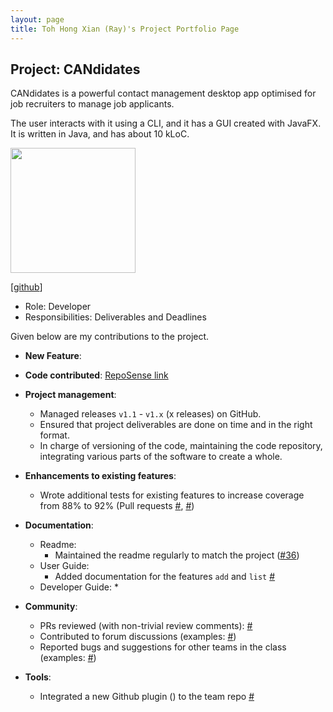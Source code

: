 ```yaml
---
layout: page
title: Toh Hong Xian (Ray)'s Project Portfolio Page
---
```


## Project: CANdidates

CANdidates is a powerful contact management desktop app optimised for job recruiters to manage job applicants.

The user interacts with it using a CLI, and it has a GUI created with JavaFX. It is written in Java, and has about 10 kLoC.

<img src="images/raythx98.png" width="200px">

[[github](https://github.com/raythx98)]
* Role: Developer
* Responsibilities: Deliverables and Deadlines

Given below are my contributions to the project.

* **New Feature**:

* **Code contributed**: [RepoSense link](https://nus-cs2103-ay2021s1.github.io/tp-dashboard/#search=raythx98&sort=groupTitle&sortWithin=title&since=2020-08-14&timeframe=commit&mergegroup=&groupSelect=groupByAuthors&breakdown=false&tabOpen=false)

* **Project management**:
  * Managed releases `v1.1` - `v1.x` (x releases) on GitHub.
  * Ensured that project deliverables are done on time and in the right format.
  * In charge of versioning of the code, maintaining the code repository, integrating various parts of the software to create a whole.

* **Enhancements to existing features**:
  * Wrote additional tests for existing features to increase coverage from 88% to 92% (Pull requests [\#](), [\#]())

* **Documentation**:
  * Readme:
    * Maintained the readme regularly to match the project ([\#36](https://github.com/AY2021S1-CS2103T-T17-3/tp/pull/36))
  * User Guide:
    * Added documentation for the features `add` and `list` [\#]()
  * Developer Guide:
    *

* **Community**:
  * PRs reviewed (with non-trivial review comments): [\#]()
  * Contributed to forum discussions (examples: [#]())
  * Reported bugs and suggestions for other teams in the class (examples: [#]())

* **Tools**:
  * Integrated a new Github plugin () to the team repo [\#]()
